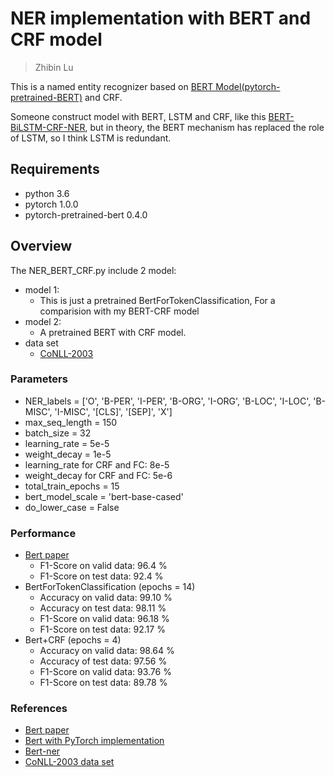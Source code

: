 # NER implementation with BERT and CRF model
> Zhibin Lu

This is a named entity recognizer based on [BERT Model(pytorch-pretrained-BERT)](https://github.com/huggingface/pytorch-pretrained-BERT) and CRF.

Someone construct model with BERT, LSTM and CRF, like this [BERT-BiLSTM-CRF-NER](https://github.com/FuYanzhe2/Name-Entity-Recognition/tree/master/BERT-BiLSTM-CRF-NER), but in theory, the BERT mechanism has replaced the role of LSTM, so I think LSTM is redundant.

## Requirements
- python 3.6
- pytorch 1.0.0
- pytorch-pretrained-bert 0.4.0
## Overview
The NER_BERT_CRF.py include 2 model:
- model 1:
  - This is just a pretrained BertForTokenClassification, For a comparision with my BERT-CRF model
- model 2:
  - A pretrained BERT with CRF model.
- data set
  - [CoNLL-2003](https://github.com/FuYanzhe2/Name-Entity-Recognition/tree/master/BERT-BiLSTM-CRF-NER/NERdata)
### Parameters
- NER_labels = ['O', 'B-PER', 'I-PER', 'B-ORG', 'I-ORG', 'B-LOC', 'I-LOC', 'B-MISC', 'I-MISC', '[CLS]', '[SEP]', 'X']
- max_seq_length = 150
- batch_size = 32
- learning_rate = 5e-5
- weight_decay = 1e-5
- learning_rate for CRF and FC: 8e-5 
- weight_decay for CRF and FC: 5e-6
- total_train_epochs = 15
- bert_model_scale = 'bert-base-cased'
- do_lower_case = False
### Performance
- [Bert paper](https://arxiv.org/abs/1810.04805)
  - F1-Score on valid data: 96.4 %
  - F1-Score on test data: 92.4 %
- BertForTokenClassification (epochs = 14)
  - Accuracy on valid data: 99.10 %
  - Accuracy on test data: 98.11 %
  - F1-Score on valid data: 96.18 %
  - F1-Score on test data: 92.17 %
- Bert+CRF (epochs = 4)
  - Accuracy on valid data: 98.64 %
  - Accuracy of test data: 97.56 % 
  - F1-Score on valid data: 93.76 %
  - F1-Score on test data: 89.78 %
### References
- [Bert paper](https://arxiv.org/abs/1810.04805)
- [Bert with PyTorch implementation](https://github.com/huggingface/pytorch-pretrained-BERT)
- [Bert-ner](https://github.com/ericput/bert-ner)
- [CoNLL-2003 data set](https://github.com/Franck-Dernoncourt/NeuroNER/tree/master/neuroner/data/conll2003/en)
